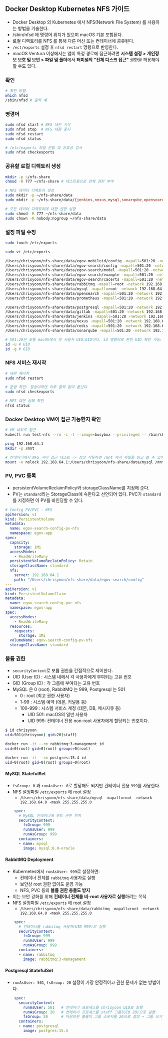 ## Docker Desktop Kubernetes NFS 가이드
- Docker Desktop 의 Kubernetes 에서 NFS(Network File System) 를 사용하는 방법을 기술한다.
- /sbin/nfsd 에 명령어 위치가 있으며 macOS 기본 포함된다.
- 로컬 디렉토리를 NFS 를 통해 다른 머신 또는 컨테이너에 공유된다.
- `/ect/exports` 설정 후 `nfsd restart` 명령으로 반영한다.
- macOS Ventura 이상에서는 앱이 특정 경로에 접근하려면 **시스템 설정 > 개인정보 보호 및 보안 > 파일 및 폴더**에서 **터미널의 "전체 디스크 접근"** 권한을 허용해야 할 수도 있다.
### 확인
```bash
# 확인 방법
which nfsd
/sbin/nfsd # 출력 예
```
### 명령어
```bash
sudo nfsd start # NFS 데몬 시작
sudo nfsd stop  # NFS 데몬 중지
sudo nfsd restart
sudo nfsd status

# /etc/exports 파일 문법 및 유효성 검사
sudo nfsd checkexports
```
### 공유할 로컬 디렉토리 생성
```bash
mkdir -p ~/nfs-share
chmod -R 777 ~/nfs-share # 테스트용으로 전체 권한 부여

# NFS 데이터 디렉토리 생성
sudo mkdir -p ~/nfs-share/data
sudo mkdir -p ~/nfs-share/data/{jenkins,nexus,mysql,sonarqube,opensearch,rabbitmq,gitlab,postgresql,redis,prometheus,egov-mobileid/config,egov-search/{cacerts,example,model,config}}

# 모든 데이터 디렉토리에 대한 권한 설정
sudo chmod -R 777 ~/nfs-share/data
sudo chown -R nobody:nogroup ~/nfs-share/data
```
### 설정 파일 수정
```bash
sudo touch /etc/exports

sudo vi /etc/exports

/Users/chrisyoon/nfs-share/data/egov-mobileid/config -mapall=501:20 -network 192.168.64.0 -mask 255.255.255.0
/Users/chrisyoon/nfs-share/data/egov-search/config -mapall=501:20 -network 192.168.64.0 -mask 255.255.255.0
/Users/chrisyoon/nfs-share/data/egov-search/model -mapall=501:20 -network 192.168.64.0 -mask 255.255.255.0
/Users/chrisyoon/nfs-share/data/egov-search/example -mapall=501:20 -network 192.168.64.0 -mask 255.255.255.0
/Users/chrisyoon/nfs-share/data/egov-search/cacerts -mapall=501:20 -network 192.168.64.0 -mask 255.255.255.0
/Users/chrisyoon/nfs-share/data/rabbitmq -mapall=root -network 192.168.64.0 -mask 255.255.255.0
/Users/chrisyoon/nfs-share/data/mysql -mapall=root -network 192.168.64.0 -mask 255.255.255.0
/Users/chrisyoon/nfs-share/data/opensearch -mapall=501:20 -network 192.168.64.0 -mask 255.255.255.0
/Users/chrisyoon/nfs-share/data/prometheus -mapall=501:20 -network 192.168.64.0 -mask 255.255.255.0

/Users/chrisyoon/nfs-share/data/postgresql -mapall=501:20 -network 192.168.64.0 -mask 255.255.255.0
/Users/chrisyoon/nfs-share/data/gitlab -mapall=501:20 -network 192.168.64.0 -mask 255.255.255.0
/Users/chrisyoon/nfs-share/data/jenkins -mapall=501:20 -network 192.168.64.0 -mask 255.255.255.0
/Users/chrisyoon/nfs-share/data/nexus -mapall=501:20 -network 192.168.64.0 -mask 255.255.255.0
/Users/chrisyoon/nfs-share/data/redis -mapall=501:20 -network 192.168.64.0 -mask 255.255.255.0
/Users/chrisyoon/nfs-share/data/sonarqube -mapall=501:20 -network 192.168.64.0 -mask 255.255.255.0

# 501:20은 보통 macOS에서 첫 사용자 UID:GID이다. id 명령어로 본인 UID 확인 가능:
id -u # UID
id -g # GID
```
### NFS 서비스 재시작
```bash
# 데몬 재시작
sudo nfsd restart

# 문법 확인: 정상이라면 아무 출력 없이 끝난다.
sudo nfsd checkexports

# NFS 데몬 상태 확인
nfsd status
```
### Docker Desktop VM이 접근 가능한지 확인
```bash
# VM 내부로 접근
kubectl run test-nfs --rm -i -t --image=busybox --privileged -- /bin/sh

ping 192.168.64.1
mkdir -p /mnt

# 컨테이너에서 NFS 서버 접근 테스트 -> 정상 작동하면 /mnt 에서 파일을 읽고 쓸 수 있어야 한다.
mount -o nolock 192.168.64.1:/Users/chrisyoon/nfs-share/data/mysql /mnt
```
### PV, PVC 등록
- persistentVolumeReclaimPolicy와 storageClassName를 지정해 준다.
- PV는 `standard`라는 StorageClass에 속한다고 선언되어 있다. PVC가 `standard`를 지정하면 이 PV를 바인딩할 수 있다.
```yaml
# Config PV/PVC - NFS
apiVersion: v1
kind: PersistentVolume
metadata:
  name: egov-search-config-pv-nfs
  namespace: egov-app
spec:
  capacity:
    storage: 1Mi
  accessModes:
    - ReadWriteMany
  persistentVolumeReclaimPolicy: Retain
  storageClassName: standard
  nfs:
    server: 192.168.64.1
    path: "/Users/chrisyoon/nfs-share/data/egov-search/config"
---
apiVersion: v1
kind: PersistentVolumeClaim
metadata:
  name: egov-search-config-pvc-nfs
  namespace: egov-app
spec:
  accessModes:
    - ReadWriteMany
  resources:
    requests:
      storage: 1Mi
  volumeName: egov-search-config-pv-nfs
  storageClassName: standard

```
### 볼륨 권한
- `securityContext`로 보륨 권한을 간접적으로 제어한다.
- UID (User ID) : 시스템 내에서 각 사용자에게 부여되는 고유 번호
- GID (Group ID) : 각 그룹에 부여되는 고유 번호
- MySQL 은 0 (root), RabbitMQ 는 999, Postgresql 는 501
	- 0 : root (최고 권한 사용자)
	- 1-99 : 시스템 예약 (데몬, 커널용 등)
	- 100-999 : 시스템 서비스 계정 (데몬, DB, 메시지큐 등)
		- UID 501: macOS의 일반 사용자
		- UID 999: 컨테이너 전용 non-root 사용자에게 할당되는 번호이다.
```bash
$ id chrisyoon
uid=501(chrisyoon) gid=20(staff)

docker run -it --rm rabbitmq:3-management id
uid=0(root) gid=0(root) groups=0(root)

docker run -it --rm postgres:15.4 id
uid=0(root) gid=0(root) groups=0(root)
```
#### MySQL StatefulSet
- `fsGroup: 0` 과 `runAsUser: 0`로 할당해도 되지만 컨테이너 전용 `999`를 사용한다.
- NFS 설정파일 `/etc/exports` 에  root 설정
	- `/Users/chrisyoon/nfs-share/data/mysql -mapall=root -network 192.168.64.0 -mask 255.255.255.0`
```yaml
    spec:
      # MySQL 컨테이너에 루트 권한 부여
      securityContext:
        fsGroup: 999
        runAsUser: 999
        runAsGroup: 999
      containers:
      - name: mysql
        image: mysql:8.0-oracle
```
#### RabbitMQ Deployment
- Kubernetes에서 `runAsUser: 999`로 설정하면:
	- 컨테이너 전체를 `rabbitmq` 사용자로 실행
	- 보안상 root 권한 없이도 운영 가능
	- NFS, PVC 등의 **볼륨 권한 충돌도 방지**
- 이는 보안 강화를 위해 **컨테이너 전체를 비-root 사용자로 실행**하려는 목적
- NFS 설정파일 `/etc/exports` 에  root 설정
	- `/Users/chrisyoon/nfs-share/data/rabbitmq -mapall=root -network 192.168.64.0 -mask 255.255.255.0`
```yaml
    spec:
      # 컨테이너를 rabbitmq 사용자(UID 999)로 실행
      securityContext:
        fsGroup: 999
        runAsUser: 999
        runAsGroup: 999
      containers:
      - name: rabbitmq
        image: rabbitmq:3-management
```
#### Postgresql StatefulSet
- `runAsUser: 501`, `fsGroup: 20` 설정이 가장 안정적이고 권한 문제가 없는 방법이다.
```yaml
    spec:
      securityContext:
        runAsUser: 501   # 컨테이너 프로세스를 chrisyoon UID로 실행
        runAsGroup: 20   # 컨테이너 프로세스를 staff 그룹(GID 20)으로 실행
        fsGroup: 20      # 마운트된 볼륨의 그룹 소유자를 20으로 설정 → 그룹 쓰기 가능
      containers:
      - name: postgresql
        image: postgres:15.4
```
